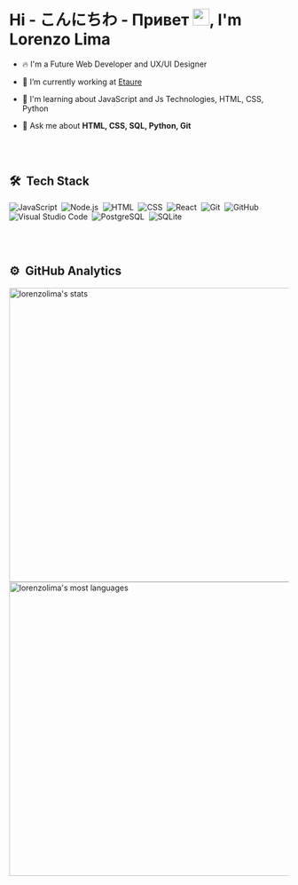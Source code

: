 <h1 align="left">Hi - こんにちわ - Привет <img src="https://raw.githubusercontent.com/kaueMarques/kaueMarques/master/hi.gif" width="30px">, I'm Lorenzo Lima</h1>

- 🔥 I'm a Future Web Developer and UX/UI Designer

- 🔭 I’m currently working at [Etaure](https://etaure.com.br)

- 🌱 I'm learning about JavaScript and Js Technologies, HTML, CSS, Python

- 💬 Ask me about **HTML, CSS, SQL, Python, Git**

<br><br>

## 🛠 &nbsp;Tech Stack

![JavaScript](https://img.shields.io/badge/-JavaScript-05122A?style=flat&logo=javascript)&nbsp;
![Node.js](https://img.shields.io/badge/-Node.js-05122A?style=flat&logo=node.js)&nbsp;
![HTML](https://img.shields.io/badge/-HTML-05122A?style=flat&logo=HTML5)&nbsp;
![CSS](https://img.shields.io/badge/-CSS-05122A?style=flat&logo=CSS3&logoColor=1572B6)&nbsp;
![React](https://img.shields.io/badge/-React-05122A?style=flat&logo=react)&nbsp;
![Git](https://img.shields.io/badge/-Git-05122A?style=flat&logo=git)&nbsp;
![GitHub](https://img.shields.io/badge/-GitHub-05122A?style=flat&logo=github)&nbsp;
![Visual Studio Code](https://img.shields.io/badge/-Visual%20Studio%20Code-05122A?style=flat&logo=visual-studio-code&logoColor=007ACC)&nbsp;
![PostgreSQL](https://img.shields.io/badge/-PostgreSQL-05122A?style=flat&logo=postgresql)&nbsp;
![SQLite](https://img.shields.io/badge/-SQLite-05122A?style=flat&logo=sqlite)&nbsp;

<br><br>

## ⚙️ &nbsp;GitHub Analytics

<p align="left">
<img width="530em" src="https://github-readme-stats.vercel.app/api?username=lorenzolima&show_icons=true&theme=vision-friendly-dark" alt="lorenzolima's stats"/>
<img width="530em" src="https://github-readme-stats.vercel.app/api/top-langs/?username=lorenzolima&layout=compact&theme=vision-friendly-dark" alt="lorenzolima's most languages"/>
</p>

<br><br>

<!--
**lorenzolima/lorenzolima** is a ✨ _special_ ✨ repository because its `README.md` (this file) appears on your GitHub profile.

Here are some ideas to get you started:

- 🔭 I’m currently working on ...
- 🌱 I’m currently learning ...
- 👯 I’m looking to collaborate on ...
- 🤔 I’m looking for help with ...
- 💬 Ask me about ...
- 📫 How to reach me: ...
- 😄 Pronouns: ...
- ⚡ Fun fact: ...
-->

